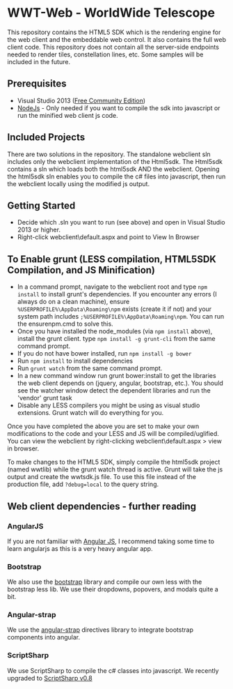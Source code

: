 # WWT-Web - WorldWide Telescope
This repository contains the HTML5 SDK which is the rendering engine for the web client and the embeddable web control. It also contains the full web client code. This repository does not contain all the server-side endpoints needed to render tiles, constellation lines, etc. Some samples will be included in the future.

## Prerequisites
* Visual Studio 2013 ([Free Community Edition](http://www.visualstudio.com/en-us/news/vs2013-community-vs.aspx))
* [NodeJs](http://nodejs.org/download/) - Only needed if you want to compile the sdk into javascript or run the minified web client js code. 

## Included Projects
There are two solutions in the repository. The standalone webclient sln includes only the webclient implementation of the Html5sdk. The Html5sdk contains a sln which loads both the html5sdk AND the webclient. Opening the html5sdk sln enables you to compile the c# files into javascript, then run the webclient locally using the modified js output. 

## Getting Started
* Decide which .sln you want to run (see above) and open in Visual Studio 2013 or higher.
* Right-click webclient\default.aspx and point to View In Browser

## To Enable grunt (LESS compilation, HTML5SDK Compilation, and JS Minification)
* In a command prompt, navigate to the webclient root and type `npm install` to install grunt's dependencies. If you encounter any errors (I always do on a clean machine), ensure `%USERPROFILE%\AppData\Roaming\npm` exists (create it if not) and your system path includes `;%USERPROFILE%\AppData\Roaming\npm`. You can run the ensurenpm.cmd to solve this.
* Once you have installed the node_modules (via `npm install` above), install the grunt client. type `npm install -g grunt-cli` from the same command prompt.
* If you do not have bower installed, run `npm install -g bower`
* Run `npm install` to install dependencies
* Run `grunt watch` from the same command prompt. 
* In a new command window run grunt bower:install to get the libraries the web client depends on (jquery, angular, bootstrap, etc.). You should see the watcher window detect the dependent libraries and run the 'vendor' grunt task
* Disable any LESS compilers you might be using as visual studio extensions. Grunt watch will do everything for you.

Once you have completed the above you are set to make your own modifications to the code and your LESS and JS will be compiled/uglified. You can view the webclient by right-clicking webclient\default.aspx > view in browser.

To make changes to the HTML5 SDK, simply compile the html5sdk project (named wwtlib) while the grunt watch thread is active. Grunt will take the js output and create the wwtsdk.js file. To use this file instead of the production file, add `?debug=local` to the query string.

## Web client dependencies - further reading
### AngularJS
If you are not familiar with [Angular JS](https://angularjs.org/), I recommend taking some time to learn angularjs as this is a very heavy angular app. 

### Bootstrap
We also use the [bootstrap](http://getbootstrap.com) library and compile our own less with the bootstrap less lib. We use their dropdowns, popovers, and modals quite a bit.

### Angular-strap
We use the [angular-strap](http://mgcrea.github.io/angular-strap/) directives library to integrate bootstrap components into angular. 

### ScriptSharp
We use ScriptSharp to compile the c# classes into javascript. We recently upgraded to [ScriptSharp v0.8](https://github.com/nikhilk/scriptsharp/wiki/Release-Notes)
